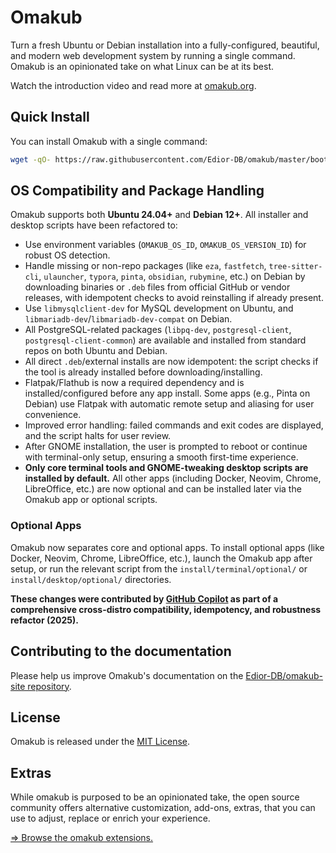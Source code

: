 # Omakub

Turn a fresh Ubuntu or Debian installation into a fully-configured, beautiful, and modern web development system by running a single command. Omakub is an opinionated take on what Linux can be at its best.

Watch the introduction video and read more at [omakub.org](https://omakub.org).

## Quick Install

You can install Omakub with a single command:

```sh
wget -qO- https://raw.githubusercontent.com/Edior-DB/omakub/master/boot.sh | bash
```

## OS Compatibility and Package Handling

Omakub supports both **Ubuntu 24.04+** and **Debian 12+**. All installer and desktop scripts have been refactored to:
- Use environment variables (`OMAKUB_OS_ID`, `OMAKUB_OS_VERSION_ID`) for robust OS detection.
- Handle missing or non-repo packages (like `eza`, `fastfetch`, `tree-sitter-cli`, `ulauncher`, `typora`, `pinta`, `obsidian`, `rubymine`, etc.) on Debian by downloading binaries or `.deb` files from official GitHub or vendor releases, with idempotent checks to avoid reinstalling if already present.
- Use `libmysqlclient-dev` for MySQL development on Ubuntu, and `libmariadb-dev`/`libmariadb-dev-compat` on Debian.
- All PostgreSQL-related packages (`libpq-dev`, `postgresql-client`, `postgresql-client-common`) are available and installed from standard repos on both Ubuntu and Debian.
- All direct `.deb`/external installs are now idempotent: the script checks if the tool is already installed before downloading/installing.
- Flatpak/Flathub is now a required dependency and is installed/configured before any app install. Some apps (e.g., Pinta on Debian) use Flatpak with automatic remote setup and aliasing for user convenience.
- Improved error handling: failed commands and exit codes are displayed, and the script halts for user review.
- After GNOME installation, the user is prompted to reboot or continue with terminal-only setup, ensuring a smooth first-time experience.
- **Only core terminal tools and GNOME-tweaking desktop scripts are installed by default.** All other apps (including Docker, Neovim, Chrome, LibreOffice, etc.) are now optional and can be installed later via the Omakub app or optional scripts.

### Optional Apps

Omakub now separates core and optional apps. To install optional apps (like Docker, Neovim, Chrome, LibreOffice, etc.), launch the Omakub app after setup, or run the relevant script from the `install/terminal/optional/` or `install/desktop/optional/` directories.

**These changes were contributed by [GitHub Copilot](https://github.com/features/copilot) as part of a comprehensive cross-distro compatibility, idempotency, and robustness refactor (2025).**

## Contributing to the documentation

Please help us improve Omakub's documentation on the [Edior-DB/omakub-site repository](https://github.com/Edior-DB/omakub-site).

## License

Omakub is released under the [MIT License](https://opensource.org/licenses/MIT).

## Extras

While omakub is purposed to be an opinionated take, the open source community offers alternative customization, add-ons, extras, that you can use to adjust, replace or enrich your experience.

[⇒ Browse the omakub extensions.](EXTENSIONS.md)
